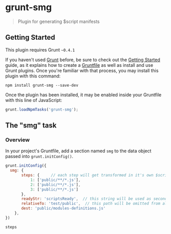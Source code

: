# grunt-smg

> Plugin for generating $script manifests

## Getting Started
This plugin requires Grunt `~0.4.1`

If you haven't used [Grunt](http://gruntjs.com/) before, be sure to check out the [Getting Started](http://gruntjs.com/getting-started) guide, as it explains how to create a [Gruntfile](http://gruntjs.com/sample-gruntfile) as well as install and use Grunt plugins. Once you're familiar with that process, you may install this plugin with this command:

```shell
npm install grunt-smg --save-dev
```

Once the plugin has been installed, it may be enabled inside your Gruntfile with this line of JavaScript:

```js
grunt.loadNpmTasks('grunt-smg');
```

## The "smg" task

### Overview
In your project's Gruntfile, add a section named `smg` to the data object passed into `grunt.initConfig()`.

```js
grunt.initConfig({
  smg: {
       steps: {     // each step will get transformed in it's own $script call
           1: ['public/**/*.js'],
           2: ['public/**/*.js'],
           3: ['public/**/*.js']
       },
       readyStr: 'scriptsReady',  // this string will be used as second param for $script call
       relativeTo: 'test/public',  // this path will be omitted from all url paths,
       dest: 'public/modules-definitions.js'
    },
})
```

```js
steps
```


